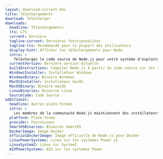 ```yaml
---
layout: download-current.hbs
title: Téléchargements
download: Télécharger
downloads:
  headline: Téléchargements
  lts: LTS
  current: Dernière
  tagline-current: Dernières fonctionnalités
  tagline-lts: Recommandé pour la plupart des utilisateurs
  display-hint: Afficher les téléchargements pour Node
  intro: >
    Téléchargez le code source de Node.js pour votre système d'exploitation et commencez à développer dès aujourd'hui.
  currentVersion: Dernière version Actuelle
  buildInstructions: Compiler Node.js à partir du code source sur les systèmes d'exploitation maintenus
  WindowsInstaller: Installateur Windows
  WindowsBinary: Binaire Windows
  MacOSInstaller: Installateur macOS
  MacOSBinary: Binaire macOS
  LinuxBinaries: Binaires Linux
  SourceCode: Code Source
additional:
  headline: Autres plate-formes
  intro: >
    Les membres de la communauté Node.js maintiennent des installateurs de Node.js pour d'autres plate-formes. Veuillez noter que ces téléchargements ne sont pas maintenus par l'équipe principale de Node.js et n'offrent pas forcément le même niveau de support que les téléchargements officiels.
  platform: Plate-forme
  provider: Fournisseur
  SmartOSBinaries: Binaires SmartOS
  DockerImage: Image Docker
  officialDockerImage: Image officielle de Node.js pour Docker
  LinuxPowerSystems: Linux sur les systèmes Power LE
  LinuxSystemZ: Linux sur SystemZ
  AIXPowerSystems: AIX sur les systèmes Power
---
```


